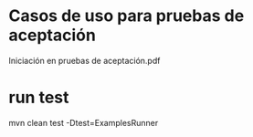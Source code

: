 # Casos de uso para pruebas de aceptación

Iniciación en pruebas de aceptación.pdf

# run test

mvn clean test -Dtest=ExamplesRunner
